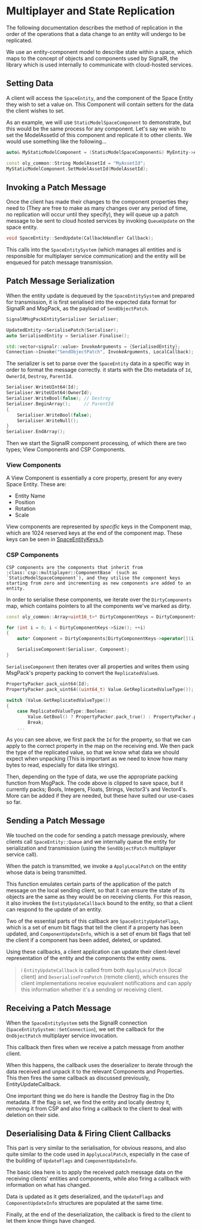 # Multiplayer and State Replication

The following documentation describes the method of replication in the order of the operations that a data change to an entity will undergo to be replicated.

We use an entity-component model to describe state within a space, which maps to the concept of objects and components used by SignalR, the library which is used internally to communicate with cloud-hosted services.

## Setting Data
A client will access the `SpaceEntity`, and the component of the Space Entity they wish to set a value on. This Component will contain setters for the data the client wishes to set.

As an example, we will use `StaticModelSpaceComponent` to demonstrate, but this would be the same process for any component. Let's say we wish to set the ModelAssetId of this component and replicate it to other clients. We would use something like the following...

```c++
auto& MyStaticModelComponent = (StaticModelSpaceComponent&) MyEntity->AddComponent(ComponentType::StaticModel);

const oly_common::String ModelAssetId = "MyAssetId";
MyStaticModelComponent.SetModelAssetId(ModelAssetId);
```

## Invoking a Patch Message

Once the client has made their changes to the component properties they need to (They are free to make as many changes over any period of time, no replication will occur until they specify), they will queue up a patch message to be sent to cloud hosted services by invoking `QueueUpdate` on the space entity.

```c++
void SpaceEntity::SendUpdate(CallbackHandler Callback);
```

This calls into the `SpaceEntitySystem` (which manages all entities and is responsible for multiplayer service communication) and the entity will be enqueued for patch message transmission.

## Patch Message Serialization

When the entity update is dequeued by the `SpaceEntitySystem` and prepared for transmission, it is first serialised into the expected data format for SignalR and MsgPack, as the payload of `SendObjectPatch`.

```c++
SignalRMsgPackEntitySerialiser Serialiser;

UpdatedEntity->SerialisePatch(Serialiser);
auto SerialisedEntity = Serialiser.Finalise();

std::vector<signalr::value> InvokeArguments = {SerialisedEntity};
Connection->Invoke("SendObjectPatch", InvokeArguments, LocalCallback);
```

The serializer is set to parse over the `SpaceEntity` data in a specific way in order to format the message correctly. it starts with the Dto metadata of `Id`, `OwnerId`, `Destroy`, `ParentId`.

```c++
Serialiser.WriteUInt64(Id);
Serialiser.WriteUInt64(OwnerId);
Serialiser.WriteBool(false); // Destroy
Serialiser.BeginArray();	 // ParentId
{
	Serialiser.WriteBool(false);
	Serialiser.WriteNull();
}
Serialiser.EndArray();
```

Then we start the SignalR component processing, of which there are two types; View Components and CSP Components.

### View Components

A View Component is essentially a core property, present for any every Space Entity. These are:

* Entity Name
* Position
* Rotation
* Scale

 View components are represented by _specific_ keys in the Component map, which are 1024 reserved keys at the end of the component map. These keys can be seen in [SpaceEntityKeys.h](https://github.com/magnopus-opensource/connected-spaces-platform/blob/main/Library/src/Multiplayer/SpaceEntityKeys.h).

### CSP Components

```eval_rst
CSP components are the components that inherit from :class:`csp::multiplayer::ComponentBase` (such as `StaticModelSpaceComponent`), and they utilise the component keys starting from zero and incrementing as new components are added to an entity.
```

In order to serialise these components, we iterate over the `DirtyComponents` map, which contains pointers to all the components we've marked as dirty.

```c++
const oly_common::Array<uint16_t>* DirtyComponentKeys = DirtyComponents.Keys();

for (int i = 0; i < DirtyComponentKeys->Size(); ++i)
{
    auto* Component = DirtyComponents[DirtyComponentKeys->operator[](i)].Component;

    SerialiseComponent(Serialiser, Component);
}
```

`SerialiseComponent` then iterates over all properties and writes them using MsgPack's property packing to convert the `ReplicatedValue`s.

```c++
PropertyPacker.pack_uint64(Id);
PropertyPacker.pack_uint64((uint64_t) Value.GetReplicatedValueType());

switch (Value.GetReplicatedValueType())
{
	case ReplicatedValueType::Boolean:
		Value.GetBool() ? PropertyPacker.pack_true() : PropertyPacker.pack_false();
		Break;
	...
```

As you can see above, we first pack the `Id` for the property, so that we can apply to the correct property in the map on the receiving end. We then pack the type of the replicated value, so that we know what data we should expect when unpacking (This is important as we need to know how many bytes to read, especially for data like strings).

Then, depending on the type of data, we use the appropriate packing function from MsgPack. The code above is clipped to save space, but it currently packs; Bools, Integers, Floats, Strings, Vector3's and Vector4's. More can be added if they are needed, but these have suited our use-cases so far.




## Sending a Patch Message
We touched on the code for sending a patch message previously, where clients call `SpaceEntity::Queue` and we internally queue the entity for serialization and transmission (using the `SendObjectPatch` multiplayer service call).

When the patch is transmitted, we invoke a `ApplyLocalPatch` on the entity whose data is being transmitted. 

This function emulates certain parts of the application of the patch message on the local sending client, so that it can ensure the state of its objects are the same as they would be on receiving clients. For this reason, it also invokes the `EntityUpdateCallback` bound to the entity, so that a client can respond to the update of an entity.

Two of the essential parts of this callback are `SpaceEntityUpdateFlags`, which is a set of enum bit flags that tell the client if a property has been updated, and `ComponentUpdateInfo`, which is a set of enum bit flags that tell the client if a component has been added, deleted, or updated.

Using these callbacks, a client application can update their client-level representation of the entity and the components the entity owns.

> ℹ️ `EntityUpdateCallback` is called from both `ApplyLocalPatch` (local client) and `DeserialiseFromPatch` (remote client), which ensures the client implementations receive equivalent notifications and can apply this information whether it's a sending or receiving client.

## Receiving a Patch Message

When the `SpaceEntitySystem` sets the SignalR connection (`SpaceEntitySystem::SetConnection`), we set the callback for the `OnObjectPatch` multiplayer service invocation.

This callback then fires when we receive a patch message from another client.

When this happens, the callback uses the deserializer to iterate through the data received and unpack it to the relevant Components and Properties. This then fires the same callback as discussed previously, EntityUpdateCallback.

One important thing we do here is handle the Destroy flag in the Dto metadata. If the flag is set, we find the entity and locally destroy it, removing it from CSP and also firing a callback to the client to deal with deletion on their side.

## Deserialising Data & Firing Client Callbacks

This part is very similar to the serialisation, for obvious reasons, and also quite similar to the code used in `ApplyLocalPatch`, especially in the case of the building of `UpdateFlags` and `ComponentUpdateInfo`.

The basic idea here is to apply the received patch message data on the receiving clients' entities and components, while also firing a callback with information on what has changed.

Data is updated as it gets deserialized, and the `UpdateFlags` and `ComponentUpdateInfo` structures are populated at the same time.

Finally, at the end of the deserialization, the callback is fired to the client to let them know things have changed.
